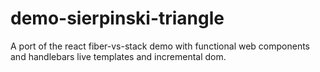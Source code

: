 # demo-sierpinski-triangle
A port of the react fiber-vs-stack demo with functional web components and handlebars live templates and incremental dom.
